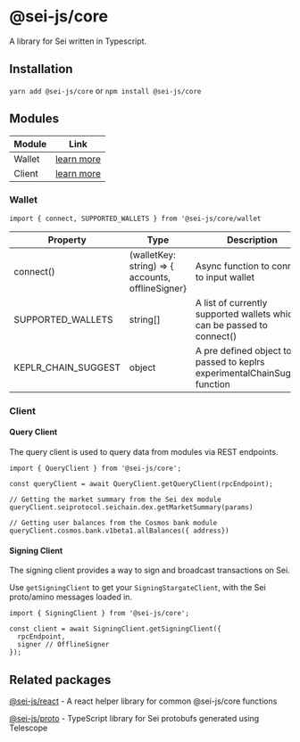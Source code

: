 # @sei-js/core
A library for Sei written in Typescript.

## Installation
```yarn add @sei-js/core``` or ```npm install @sei-js/core```

## Modules
| Module | Link                  |
|--------|-----------------------|
| Wallet | [learn more](#wallet) |
| Client | [learn more](#client) |

### Wallet
```import { connect, SUPPORTED_WALLETS } from '@sei-js/core/wallet```

| Property            | Type                                              | Description                                                                   |
|---------------------|---------------------------------------------------|-------------------------------------------------------------------------------|
| connect()           | (walletKey: string) => { accounts, offlineSigner} | Async function to connect to input wallet                                     |
| SUPPORTED_WALLETS   | string[]                                          | A list of currently supported wallets which can be passed to connect()        |
| KEPLR_CHAIN_SUGGEST | object                                            | A pre defined object to be passed to keplrs experimentalChainSuggest function |

### Client
#### Query Client
The query client is used to query data from modules via REST endpoints.

```
import { QueryClient } from '@sei-js/core';

const queryClient = await QueryClient.getQueryClient(rpcEndpoint);

// Getting the market summary from the Sei dex module
queryClient.seiprotocol.seichain.dex.getMarketSummary(params)

// Getting user balances from the Cosmos bank module
queryClient.cosmos.bank.v1beta1.allBalances({ address})
```

#### Signing Client
The signing client provides a way to sign and broadcast transactions on Sei.

Use `getSigningClient` to get your `SigningStargateClient`, with the Sei proto/amino messages loaded in.

```
import { SigningClient } from '@sei-js/core';

const client = await SigningClient.getSigningClient({
  rpcEndpoint,
  signer // OfflineSigner
});
```


## Related packages
[@sei-js/react](https://www.npmjs.com/package/@sei-js/react) - A react helper library for common @sei-js/core functions

[@sei-js/proto](https://www.npmjs.com/package/@sei-js/proto) - TypeScript library for Sei protobufs generated using Telescope
